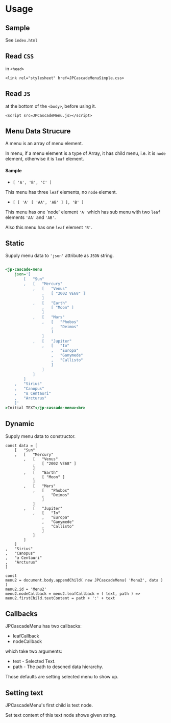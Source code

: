 # Usage

## Sample

See `index.html`

## Read `CSS`

in `<head>`

```
<link rel="stylesheet" href=JPCascadeMenuSimple.css>
```

## Read `JS`

at the bottom of the `<body>`, before using it.

```
<script src=JPCascadeMenu.js></script>
```

## Menu Data Strucure

A menu is an array of menu element.

In menu, if a menu element is a type of Array, it has child menu, i.e. it is `node` element, otherwise it is `leaf` element.

#### Sample

* `[ 'A', 'B', 'C' ]`

This menu has three `leaf` elements, no `node` element.

* `[ [ 'A' [ 'AA', 'AB' ] ], 'B' ]`

This menu has one 'node' element `'A'` which has sub menu with two `leaf` elements `'AA'` and `'AB'`.

Also this menu has one `leaf` element `'B'`.


## Static

Supply menu data to `'json'` attribute as `JSON` string.

```index.html

<jp-cascade-menu
	json='[
		[	"Sun"
		,	[	"Mercury"
			,	[	"Venus"
				,	[ "2002 VE68" ]
				]
			,	[	"Earth"
				,	[ "Moon" ]
				]
			,	[	"Mars"
				,	[	"Phobos"
					,	"Deimos"
					]
				]
			,	[	"Jupiter"
				,	[	"Io"
					,	"Europa"
					,	"Ganymede"
					,	"Callisto"
					]
				]
			]
		]
	,	"Sirius"
	,	"Canopus"
	,	"α Centauri"
	,	"Arcturus"
	]'
>Initial TEXT</jp-cascade-menu><br>
```

## Dynamic

Supply menu data to constructor.

```
const data = [
	[	"Sun"
	,	[	"Mercury"
		,	[	"Venus"
			,	[ "2002 VE68" ]
			]
		,	[	"Earth"
			,	[ "Moon" ]
			]
		,	[	"Mars"
			,	[	"Phobos"
				,	"Deimos"
				]
			]
		,	[	"Jupiter"
			,	[	"Io"
				,	"Europa"
				,	"Ganymede"
				,	"Callisto"
				]
			]
		]
	]
,	"Sirius"
,	"Canopus"
,	"α Centauri"
,	"Arcturus"
]

const
menu2 = document.body.appendChild( new JPCascadeMenu( 'Menu2', data ) )
menu2.id = 'Menu2'
menu2.nodeCallback = menu2.leafCallback = ( text, path ) => menu2.firstChild.textContent = path + ':' + text

```

## Callbacks

JPCascadeMenu has two callbacks:

* leafCallback
* nodeCallback

which take two arguments:

* text - Selected Text.
* path - The path to descned data hierarchy.

Those defaults are setting selected menu to show up.

## Setting text

JPCascadeMenu's first child is text node. 

Set text content of this text node shows given string.
